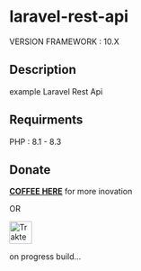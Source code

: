 # laravel-rest-api

VERSION FRAMEWORK : 10.X

## Description

example Laravel Rest Api

## Requirments

PHP :  	8.1 - 8.3


## Donate

**[COFFEE HERE](https://saidqb.github.io/coffee)** for more inovation

OR

<a href="https://trakteer.id/saidqb" target="_blank"><img id="wse-buttons-preview" src="https://cdn.trakteer.id/images/embed/trbtn-red-1.png?date=18-11-2023" height="40" style="border:0px;height:40px;" alt="Trakteer Saya"></a>


on progress build...
